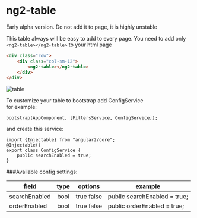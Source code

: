 # ng2-table
Early alpha version. Do not add it to page, it is highly unstable


This table always will be easy to add to every page.
You need to add only `<ng2-table></ng2-table>` to your html page
```html
<div class="row">
    <div class="col-sm-12">
        <ng2-table></ng2-table>
    </div>
</div>
```

![table](http://i.imgur.com/ya2Woj3.png "table")

To customize your table to bootstrap add ConfigService <br>
for example:
```
bootstrap(AppComponent, [FiltersService, ConfigService]);
```
and create this service:
```
import {Injectable} from "angular2/core";
@Injectable()
export class ConfigService {
    public searchEnabled = true;
}
```

###Available config settings:

| field    |      type      |  options | example |
|----------|:--------------:|:--------:|---------|
| searchEnabled | bool | true false | public searchEnabled = true; |
| orderEnabled | bool | true false | public orderEnabled = true; |

